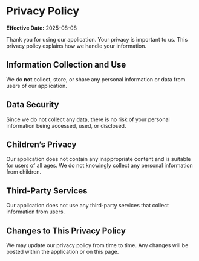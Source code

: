 # Privacy Policy

**Effective Date:** 2025-08-08

Thank you for using our application. Your privacy is important to us. This privacy policy explains how we handle your information.

## Information Collection and Use

We do **not** collect, store, or share any personal information or data from users of our application.

## Data Security

Since we do not collect any data, there is no risk of your personal information being accessed, used, or disclosed.

## Children’s Privacy

Our application does not contain any inappropriate content and is suitable for users of all ages. We do not knowingly collect any personal information from children.

## Third-Party Services

Our application does not use any third-party services that collect information from users.

## Changes to This Privacy Policy

We may update our privacy policy from time to time. Any changes will be posted within the application or on this page.
